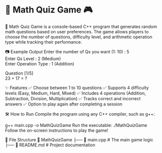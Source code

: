 # 📌 Math Quiz Game 🎮
🚀 Math Quiz Game is a console-based C++ program that generates random math questions based on user preferences. The game allows players to choose the number of questions, difficulty level, and arithmetic operation type while tracking their performance.

📷 Example Output
Enter the number of Qs you want (1: 10) : 5  
Enter Qs Level : 2 (Medium)  
Enter Operation Type : 1 (Addition)  

Question [1/5]  
23 + 17 = ?  

✨ Features
✅ Choose between 1 to 10 questions
✅ Supports 4 difficulty levels (Easy, Medium, Hard, Mixed)
✅ Includes 4 operations (Addition, Subtraction, Division, Multiplication)
✅ Tracks correct and incorrect answers
✅ Option to play again after completing a session

🛠 How to Run
Compile the program using any C++ compiler, such as g++:

g++ main.cpp -o MathQuizGame
Run the executable:
./MathQuizGame
Follow the on-screen instructions to play the game!

📂 File Structure
    📁 MathQuizGame
    ├── 📄 main.cpp   # The main game logic
    ├── 📄 README.md  # Project documentation
